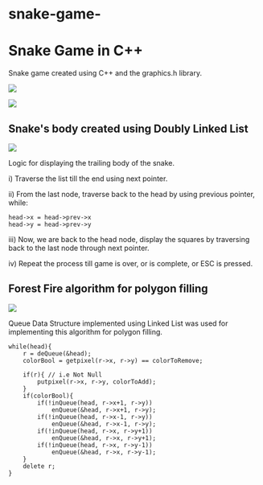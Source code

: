 # snake-game-

# Snake Game in C++
Snake game created using C++ and the graphics.h library.

![](images/menu.jpg)

![](images/in_game.png)

## Snake's body created using Doubly Linked List
![](images/snakes_body.jpg)

Logic for displaying the trailing body of the snake.

i)	Traverse the list till the end using next pointer.

ii)	From the last node, traverse back to the head by using previous pointer, while:

    head->x = head->prev->x
    head->y = head->prev->y
    
iii)	Now, we are back to the head node, display the squares by traversing back to the last node through next pointer.

iv)	Repeat the process till game is over, or is complete, or ESC is pressed.

## Forest Fire algorithm for polygon filling
![](images/forest_fire.jpg)

Queue Data Structure implemented using Linked List was used for implementing this algorithm for polygon filling.

```
while(head){
	r = deQueue(&head);
	colorBool = getpixel(r->x, r->y) == colorToRemove;

	if(r){ // i.e Not Null
		putpixel(r->x, r->y, colorToAdd);
	}
	if(colorBool){
		if(!inQueue(head, r->x+1, r->y))
			enQueue(&head, r->x+1, r->y);
		if(!inQueue(head, r->x-1, r->y))
			enQueue(&head, r->x-1, r->y);
		if(!inQueue(head, r->x, r->y+1))
			enQueue(&head, r->x, r->y+1);
		if(!inQueue(head, r->x, r->y-1))
			enQueue(&head, r->x, r->y-1);
	}
	delete r;
}
```
